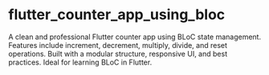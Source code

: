 # flutter_counter_app_using_bloc
A clean and professional Flutter counter app using BLoC state management. Features include increment, decrement, multiply, divide, and reset operations. Built with a modular structure, responsive UI, and best practices. Ideal for learning BLoC in Flutter.
